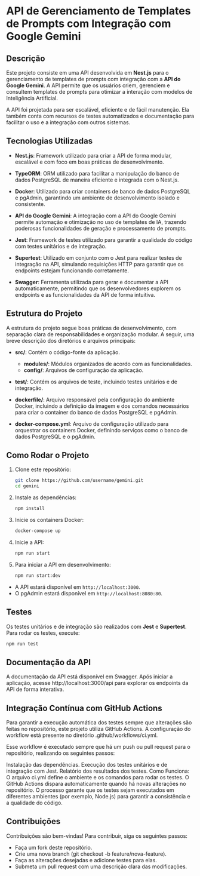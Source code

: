 # API de Gerenciamento de Templates de Prompts com Integração com Google Gemini

## Descrição

Este projeto consiste em uma API desenvolvida em **Nest.js** para o gerenciamento de templates de prompts com integração com a **API do Google Gemini**. A API permite que os usuários criem, gerenciem e consultem templates de prompts para otimizar a interação com modelos de Inteligência Artificial.

A API foi projetada para ser escalável, eficiente e de fácil manutenção. Ela também conta com recursos de testes automatizados e documentação para facilitar o uso e a integração com outros sistemas.

## Tecnologias Utilizadas

- **Nest.js**: Framework utilizado para criar a API de forma modular, escalável e com foco em boas práticas de desenvolvimento.
  
- **TypeORM**: ORM utilizado para facilitar a manipulação do banco de dados PostgreSQL de maneira eficiente e integrada com o Nest.js.
  
- **Docker**: Utilizado para criar containers de banco de dados PostgreSQL e pgAdmin, garantindo um ambiente de desenvolvimento isolado e consistente.
  
- **API do Google Gemini**: A integração com a API do Google Gemini permite automação e otimização no uso de templates de IA, trazendo poderosas funcionalidades de geração e processamento de prompts.
  
- **Jest**: Framework de testes utilizado para garantir a qualidade do código com testes unitários e de integração.
  
- **Supertest**: Utilizado em conjunto com o Jest para realizar testes de integração na API, simulando requisições HTTP para garantir que os endpoints estejam funcionando corretamente.
  
- **Swagger**: Ferramenta utilizada para gerar e documentar a API automaticamente, permitindo que os desenvolvedores explorem os endpoints e as funcionalidades da API de forma intuitiva.

## Estrutura do Projeto

A estrutura do projeto segue boas práticas de desenvolvimento, com separação clara de responsabilidades e organização modular. A seguir, uma breve descrição dos diretórios e arquivos principais:

- **src/**: Contém o código-fonte da aplicação.
  - **modules/**: Módulos organizados de acordo com as funcionalidades.
  - **config/**: Arquivos de configuração da aplicação.

- **test/**: Contém os arquivos de teste, incluindo testes unitários e de integração.

- **dockerfile/**: Arquivo responsável pela configuração do ambiente Docker, incluindo a definição da imagem e dos comandos necessários para criar o container do banco de dados PostgreSQL e pgAdmin.
- **docker-compose.yml**: Arquivo de configuração utilizado para orquestrar os containers Docker, definindo serviços como o banco de dados PostgreSQL e o pgAdmin.

## Como Rodar o Projeto

1. Clone este repositório:

    ```bash
    git clone https://github.com/username/gemini.git
    cd gemini
    ```

2. Instale as dependências:

    ```bash
    npm install
    ```

3. Inicie os containers Docker:

    ```bash
    docker-compose up
    ```

4. Inicie a API:

    ```bash
    npm run start
    ```
5. Para iniciar a API em desenvolvimento:

   ```bash
   npm run start:dev

- A API estará disponível em `http://localhost:3000`.
- O pgAdmin estará disponível em `http://localhost:8080:80`.

## Testes

Os testes unitários e de integração são realizados com **Jest** e **Supertest**. Para rodar os testes, execute:

```bash
npm run test
```

## Documentação da API
A documentação da API está disponível em Swagger. Após iniciar a aplicação, acesse http://localhost:3000/api para explorar os endpoints da API de forma interativa.

## Integração Contínua com GitHub Actions
Para garantir a execução automática dos testes sempre que alterações são feitas no repositório, este projeto utiliza GitHub Actions. A configuração do workflow está presente no diretório .github/workflows/ci.yml.

Esse workflow é executado sempre que há um push ou pull request para o repositório, realizando os seguintes passos:

Instalação das dependências.
Execução dos testes unitários e de integração com Jest.
Relatório dos resultados dos testes.
Como Funciona:
O arquivo ci.yml define o ambiente e os comandos para rodar os testes.
O GitHub Actions dispara automaticamente quando há novas alterações no repositório.
O processo garante que os testes sejam executados em diferentes ambientes (por exemplo, Node.js) para garantir a consistência e a qualidade do código.

## Contribuições
Contribuições são bem-vindas! Para contribuir, siga os seguintes passos:

- Faça um fork deste repositório.
- Crie uma nova branch (git checkout -b feature/nova-feature).
- Faça as alterações desejadas e adicione testes para elas.
- Submeta um pull request com uma descrição clara das modificações.
